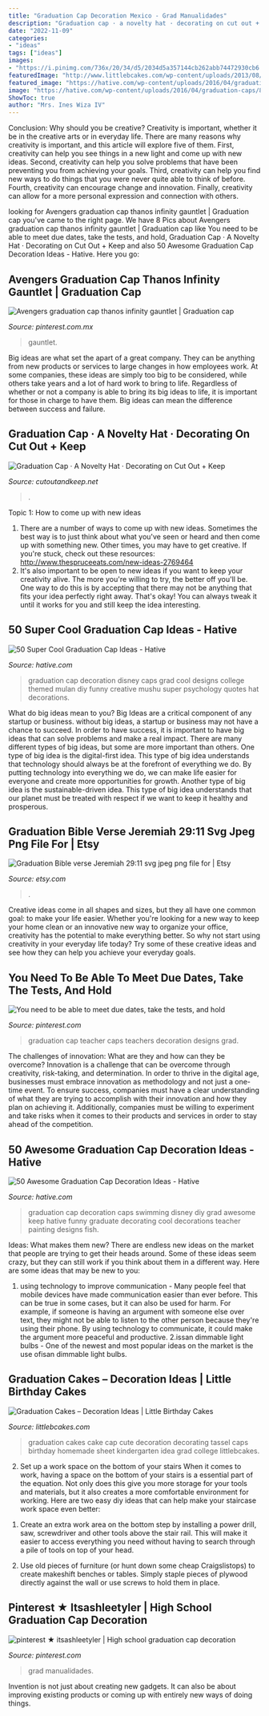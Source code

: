 ```yaml
---
title: "Graduation Cap Decoration Mexico - Grad Manualidades"
description: "Graduation cap · a novelty hat · decorating on cut out + keep"
date: "2022-11-09"
categories:
- "ideas"
tags: ["ideas"]
images:
- "https://i.pinimg.com/736x/20/34/d5/2034d5a357144cb262abb74472930cb6.jpg"
featuredImage: "http://www.littlebcakes.com/wp-content/uploads/2013/08/Cute-Graduation-Cakes.jpg"
featured_image: "https://hative.com/wp-content/uploads/2016/04/graduation-caps/8-super-cool-graduation-cap-ideas.jpg"
image: "https://hative.com/wp-content/uploads/2016/04/graduation-caps/8-super-cool-graduation-cap-ideas.jpg"
ShowToc: true
author: "Mrs. Ines Wiza IV"
---
```



Conclusion: Why should you be creative?
Creativity is important, whether it be in the creative arts or in everyday life. There are many reasons why creativity is important, and this article will explore five of them. First, creativity can help you see things in a new light and come up with new ideas. Second, creativity can help you solve problems that have been preventing you from achieving your goals. Third, creativity can help you find new ways to do things that you were never quite able to think of before. Fourth, creativity can encourage change and innovation. Finally, creativity can allow for a more personal expression and connection with others.

	

		
looking for Avengers graduation cap thanos infinity gauntlet | Graduation cap you've came to the right page. We have 8 Pics about Avengers graduation cap thanos infinity gauntlet | Graduation cap like You need to be able to meet due dates, take the tests, and hold, Graduation Cap · A Novelty Hat · Decorating on Cut Out + Keep and also 50 Awesome Graduation Cap Decoration Ideas - Hative. Here you go:
		
    
## Avengers Graduation Cap Thanos Infinity Gauntlet | Graduation Cap

<img loading=lazy src="https://i.pinimg.com/736x/05/2a/46/052a468cbaa93f260ee7b33b7f4ca856.jpg" onerror="this.onerror=null;this.src='https://tse4.mm.bing.net/th?id=OIP.EWIwHH7LSdj1WdOqjPLgzAHaJ3&amp;pid=15.1';" alt="Avengers graduation cap thanos infinity gauntlet | Graduation cap">

_Source: pinterest.com.mx_

>gauntlet. 

	

Big ideas are what set the apart of a great company. They can be anything from new products or services to large changes in how employees work. At some companies, these ideas are simply too big to be considered, while others take years and a lot of hard work to bring to life. Regardless of whether or not a company is able to bring its big ideas to life, it is important for those in charge to have them. Big ideas can mean the difference between success and failure.

    
## Graduation Cap · A Novelty Hat · Decorating On Cut Out + Keep

<img loading=lazy src="https://images.coplusk.net/project_images/52740/image/122_1273738769.jpg" onerror="this.onerror=null;this.src='https://tse1.mm.bing.net/th?id=OIP.WcM-NM7E8BDJjxX6RWr7gAHaFj&amp;pid=15.1';" alt="Graduation Cap · A Novelty Hat · Decorating on Cut Out + Keep">

_Source: cutoutandkeep.net_

>. 

	

Topic 1: How to come up with new ideas
1. There are a number of ways to come up with new ideas. Sometimes the best way is to just think about what you've seen or heard and then come up with something new. Other times, you may have to get creative. If you're stuck, check out these resources: http://www.thespruceeats.com/new-ideas-2769464
2. It's also important to be open to new ideas if you want to keep your creativity alive. The more you're willing to try, the better off you'll be. One way to do this is by accepting that there may not be anything that fits your idea perfectly right away. That's okay! You can always tweak it until it works for you and still keep the idea interesting.


    
## 50 Super Cool Graduation Cap Ideas - Hative

<img loading=lazy src="https://hative.com/wp-content/uploads/2016/04/graduation-caps/8-super-cool-graduation-cap-ideas.jpg" onerror="this.onerror=null;this.src='https://tse1.mm.bing.net/th?id=OIP.WvcsxyF6q9uxWiJXSjzOGwHaHa&amp;pid=15.1';" alt="50 Super Cool Graduation Cap Ideas - Hative">

_Source: hative.com_

>graduation cap decoration disney caps grad cool designs college themed mulan diy funny creative mushu super psychology quotes hat decorations. 

	

What do big ideas mean to you?
Big Ideas are a critical component of any startup or business. without big ideas, a startup or business may not have a chance to succeed. In order to have success, it is important to have big ideas that can solve problems and make a real impact. There are many different types of big ideas, but some are more important than others.
One type of big idea is the digital-first idea. This type of big idea understands that technology should always be at the forefront of everything we do. By putting technology into everything we do, we can make life easier for everyone and create more opportunities for growth. Another type of big idea is the sustainable-driven idea. This type of big idea understands that our planet must be treated with respect if we want to keep it healthy and prosperous.

    
## Graduation Bible Verse Jeremiah 29:11 Svg Jpeg Png File For | Etsy

<img loading=lazy src="https://i.etsystatic.com/20739690/r/il/43d96a/2309945250/il_1588xN.2309945250_qqjh.jpg" onerror="this.onerror=null;this.src='https://tse4.mm.bing.net/th?id=OIP._RfT1EbJThOZTjJ0DgnscgHaHb&amp;pid=15.1';" alt="Graduation Bible verse Jeremiah 29:11 svg jpeg png file for | Etsy">

_Source: etsy.com_

>. 

	

Creative ideas come in all shapes and sizes, but they all have one common goal: to make your life easier. Whether you're looking for a new way to keep your home clean or an innovative new way to organize your office, creativity has the potential to make everything better. So why not start using creativity in your everyday life today? Try some of these creative ideas and see how they can help you achieve your everyday goals.

    
## You Need To Be Able To Meet Due Dates, Take The Tests, And Hold

<img loading=lazy src="https://i.pinimg.com/736x/4d/e5/24/4de5243e10ad69affa84ae97037a90a2.jpg" onerror="this.onerror=null;this.src='https://tse4.mm.bing.net/th?id=OIP.RZseEGP0SszxpJiU4liURAHaJ3&amp;pid=15.1';" alt="You need to be able to meet due dates, take the tests, and hold">

_Source: pinterest.com_

>graduation cap teacher caps teachers decoration designs grad. 

	

The challenges of innovation: What are they and how can they be overcome?
Innovation is a challenge that can be overcome through creativity, risk-taking, and determination. In order to thrive in the digital age, businesses must embrace innovation as methodology and not just a one-time event. To ensure success, companies must have a clear understanding of what they are trying to accomplish with their innovation and how they plan on achieving it. Additionally, companies must be willing to experiment and take risks when it comes to their products and services in order to stay ahead of the competition.

    
## 50 Awesome Graduation Cap Decoration Ideas - Hative

<img loading=lazy src="https://hative.com/wp-content/uploads/2014/02/graduation-cap/graduation-cap-decoration-11.jpg" onerror="this.onerror=null;this.src='https://tse1.mm.bing.net/th?id=OIP.5OwXlZEYhchrk-T-mVEyeQHaJ4&amp;pid=15.1';" alt="50 Awesome Graduation Cap Decoration Ideas - Hative">

_Source: hative.com_

>graduation cap decoration caps swimming disney diy grad awesome keep hative funny graduate decorating cool decorations teacher painting designs fish. 

	

Ideas: What makes them new?
There are endless new ideas on the market that people are trying to get their heads around. Some of these ideas seem crazy, but they can still work if you think about them in a different way. Here are some ideas that may be new to you: 
1. using technology to improve communication - Many people feel that mobile devices have made communication easier than ever before. This can be true in some cases, but it can also be used for harm. For example, if someone is having an argument with someone else over text, they might not be able to listen to the other person because they're using their phone. By using technology to communicate, it could make the argument more peaceful and productive. 
2.issan dimmable light bulbs - One of the newest and most popular ideas on the market is the use ofisan dimmable light bulbs.

    
## Graduation Cakes – Decoration Ideas | Little Birthday Cakes

<img loading=lazy src="http://www.littlebcakes.com/wp-content/uploads/2013/08/Cute-Graduation-Cakes.jpg" onerror="this.onerror=null;this.src='https://tse4.mm.bing.net/th?id=OIP.d4TpMvn9kXQmCC--PhzTJQHaFj&amp;pid=15.1';" alt="Graduation Cakes – Decoration Ideas | Little Birthday Cakes">

_Source: littlebcakes.com_

>graduation cakes cake cap cute decoration decorating tassel caps birthday homemade sheet kindergarten idea grad college littlebcakes. 

	

2) Set up a work space on the bottom of your stairs
When it comes to work, having a space on the bottom of your stairs is a essential part of the equation. Not only does this give you more storage for your tools and materials, but it also creates a more comfortable environment for working. Here are two easy diy ideas that can help make your staircase work space even better:
1. Create an extra work area on the bottom step by installing a power drill, saw, screwdriver and other tools above the stair rail. This will make it easier to access everything you need without having to search through a pile of tools on top of your head.

2. Use old pieces of furniture (or hunt down some cheap Craigslistops) to create makeshift benches or tables. Simply staple pieces of plywood directly against the wall or use screws to hold them in place.

    
## Pinterest ★ Itsashleetyler | High School Graduation Cap Decoration

<img loading=lazy src="https://i.pinimg.com/736x/20/34/d5/2034d5a357144cb262abb74472930cb6.jpg" onerror="this.onerror=null;this.src='https://tse4.mm.bing.net/th?id=OIP.MEerThl8PGKyXMTkklv64AHaNL&amp;pid=15.1';" alt="pinterest ★ itsashleetyler | High school graduation cap decoration">

_Source: pinterest.com_

>grad manualidades. 

	

Invention is not just about creating new gadgets. It can also be about improving existing products or coming up with entirely new ways of doing things.

